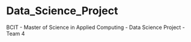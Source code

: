# Data_Science_Project
BCIT - Master of Science in Applied Computing - Data Science Project - Team 4
